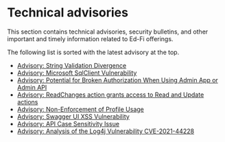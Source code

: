 # Technical advisories

This section contains technical advisories, security bulletins, and other
important and timely information related to Ed-Fi offerings.

The following list is sorted with the latest advisory at the top.

* [Advisory: String Validation Divergence](./string-validation.md)
* [Advisory: Microsoft SqlClient Vulnerability](./sqlclient.md)
* [Advisory: Potential for Broken Authorization When Using Admin App or Admin API](./broken-auth.md)
* [Advisory: ReadChanges action grants access to Read and Update actions](./readchanges.md)
* [Advisory: Non-Enforcement of Profile Usage](./profile-usage.md)
* [Advisory: Swagger UI XSS Vulnerability](./swagger-xss.md)
* [Advisory: API Case Sensitivity Issue](./api-case-sensitivity.md)
* [Advisory: Analysis of the Log4j Vulnerability CVE-2021-44228](./log4j.md)
